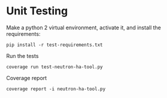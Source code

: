 # Unit Testing

Make a python 2 virtual environment, activate it, and install the requirements:

    pip install -r test-requirements.txt

Run the tests

    coverage run test-neutron-ha-tool.py

Coverage report

    coverage report -i neutron-ha-tool.py
